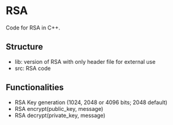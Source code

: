 # RSA

Code for RSA in C++.

## Structure

- lib: version of RSA with only header file for external use
- src: RSA code

## Functionalities

- RSA Key generation (1024, 2048 or 4096 bits; 2048 default)
- RSA encrypt(public_key, message)
- RSA decrypt(private_key, message)
